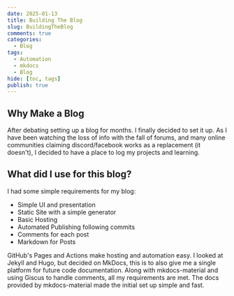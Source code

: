 ```yaml
---
date: 2025-01-13
title: Building The Blog
slug: BuildingTheBlog
comments: true
categories:
  - Blog
tags:
  - Automation
  - mkdocs
  - Blog
hide: [toc, tags]
publish: true
---
```



## Why Make a Blog
After debating setting up a blog for months. I finally decided to set it up.
As I have been watching the loss of info with the fall of forums, and many online communities claiming discord/facebook works as a replacement (it doesn't), I decided to have a place to log my projects and learning.

<!-- more -->


## What did I use for this blog?
I had some simple requirements for my blog:
- Simple UI and presentation
- Static Site with a simple generator
- Basic Hosting
- Automated Publishing following commits
- Comments for each post
- Markdown for Posts

GitHub's Pages and Actions make hosting and automation easy.
I looked at Jekyll and Hugo, but decided on MkDocs, this is to also give me a single platform for future code documentation.
Along with mkdocs-material and using Giscus to handle comments, all my requirements are met. The docs provided by mkdocs-material made the initial set up simple and fast.
